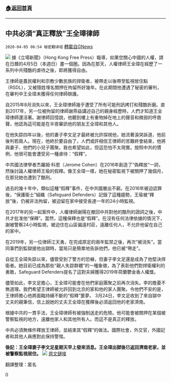 ###  [:house:返回首頁](https://github.com/ourhimalayas/txt)
---

## 中共必須“真正釋放”王全璋律師
`2020-04-05 06:54 秘密翻译组` [轉載自GNews](https://gnews.org/zh-hant/162661/)

![](https://s3-ap-northeast-1.amazonaws.com/news.guo.offload.media/wp-content/uploads/2020/04/05065159/1-17.png)
據《立場新聞》（Hong Kong Free Press）報導，如果您關心中國的人權，請在日曆的4月5日（本週日）畫一個圈。因為在那天，人權律師王全璋在經歷了一系列中共殘酷的虐待之後，即將獲得自由。

王律師是農民權利和宗教少數民族的捍衛者，被帶走以後帶至監視居住點（RSDL），又被隱姓埋名關押在拘留所好幾年。在此期間他遭遇了秘密的審判，在審判中王全璋未獲得任何律師辯護。

自2015年8月消失以來，王全璋律師幾乎遭受了所有可能刑訊拷打和殘酷折磨。直到2017年，另一位被拘留的律師謝燕益講述自己的親身經歷時，人們才知道王全璋律師還活著。謝律師回憶說，他聽到樓上有重物掉在地上的聲音和微弱的呼救聲，他認為這可能是在半夜審訊他的朋友王全璋和其他人。

在他失踪四年以後，他的妻子李文足才最終被允許探視他，她流著淚哭訴道，他前後判若兩人。現在，他終於要自由了，人們或許相信王律師的苦難終會結束，他將與妻子、他們的小兒子團聚。我也希望如此，但這恐怕不太現實。按照中共的慣例，他很可能會遭受另一種虐待：“假釋”。

中共國法律學者杰羅姆·科恩（Jerome Cohen）在2016年創造了“偽釋放”一詞，然後討論人權律師王瑜的假釋。像王全璋一樣，她在秘密監視下被關押了幾個月，在那兒她也遭到了酷刑。

過去的幾十年中，類似這種“假釋”事件，在中共國層出不窮。在2016年被迫認罪後，“保護衛士”組織（Safeguard Defenders）記錄了這種趨勢，王瑜被“釋放”後，仍被非法拘留，被迫留在家中接受長達一年的24小時監視。

在2017年的另一起案件中，人權律師謝陽在撤回中共對他的酷刑的證詞之後，中共才批准他“保釋”。當然，這種保釋也是“假釋”。在沒有任何法律依據的情況下，謝被警察24小時監視，被迫住在山區偏遠村莊，遠離任何人，不允許他留在自己的家中。

在2019年，另一位律師江天勇，在完成原定的兩年監禁之後，再次“被消失”。當同事們到監獄接他出獄時，當局只是簡單地告訴他們，他已被“帶走”。

自從王全璋失踪以來，儘管受到了警方的恐嚇，但妻子李文足還是成為了他堅決捍衛者。她目前已成為那些“親人失踪群體”的一種象徵，為了表彰他們對捍衛權利的勇敢，Safeguard Defenders提名了這對夫婦獲得2019年荷蘭鬱金香人權獎。

儘管如此，李文足擔心，王全璋可能會在他們家庭團聚之前再次消失。李的擔憂不無道理。我們希望王律師被允許回到北京的家和他的家人團聚。令他們不安的是，王律師擔心他將面臨持續不斷的“假釋”噩夢。 3月24日，李文足收到了來自獄中丈夫的親筆信，信上說她的丈夫王全璋在獲釋後必須返回他的老家濟南。

根據中共的一貫手法，王全璋律師有被強制送走的危險。他可能會被關押在某個被警察監視的地方，遠離他家人和其他所有人。而這不是真正的釋放。

中共必須無條件釋放王律師，並結束其“假釋”的做法。國際社會，外交官，外國記者和其他人員應對此保持警惕。

**後記：王全璋妻子李文足星期天早上發來消息。王全璋出獄後已返回濟南老家，並被警察監視居住。**
![](https://s3-ap-northeast-1.amazonaws.com/news.guo.offload.media/wp-content/uploads/2020/04/05065308/2-5.png)
[原文鏈接](https://www.hongkongfp.com/2020/04/03/detained-chinese-lawyer-wang-quanzhang-must-granted-freedom-not-non-release-release/)

翻譯整理：匿名

0
